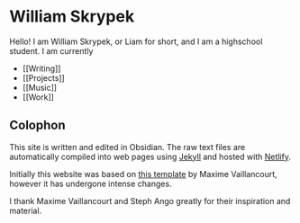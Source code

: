 # William Skrypek
Hello! I am William Skrypek, or Liam for short, and I am a highschool student. I am currently
- [[Writing]]
- [[Projects]]
- [[Music]]
- [[Work]]

## Colophon

This site is written and edited in Obsidian. The raw text files are automatically compiled into web pages using [Jekyll](https://jekyllrb.com/) and hosted with [Netlify](https://www.netlify.com/).

Initially this website was based on [this template](https://github.com/maximevaillancourt/digital-garden-jekyll-template) by Maxime Vaillancourt, however it has undergone intense changes.

I thank Maxime Vaillancourt and Steph Ango greatly for their inspiration and material.
